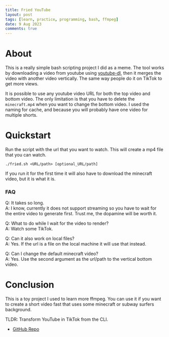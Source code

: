 ```yaml
---
title: Fried YouTube
layout: post
tags: [learn, practice, programming, bash, ffmpeg]
date: 9 Aug 2023
comments: true
---
```


# About

This is a really simple bash scripting project I did as a meme. The tool works
by downloading a video from youtube using
[youtube-dl](https://github.com/ytdl-org/youtube-dl), then it merges the video
with another video vertically. The same way people do it on TikTok to get more
views.

It is possible to use any youtube video URL for both the top video and bottom
video. The only limitation is that you have to delete the `minecraft.mp4` when
you want to change the bottom video. I used the naming for cache, and because
you will probably have one video for multiple shorts.

# Quickstart

Run the script with the url that you want to watch. This will create a mp4 file
that you can watch.

```console
./fried.sh <URL/path> [optional_URL/path]
```

If you run it for the first time it will also have to download the minecraft
video, but it is what it is.

### FAQ

Q: It takes so long.\
A: I know, currently it does not support streaming so you have to wait for the
entire video to generate first. Trust me, the dopamine will be worth it.

Q: What to do while I wait for the video to render?\
A: Watch some TikTok.

Q: Can it also work on local files?\
A: Yes. If the url is a file on the local machine it will use that instead.

Q: Can I change the default minecraft video?\
A: Yes. Use the second argument as the url/path to the vertical bottom video.

# Conclusion

This is a toy project I used to learn more ffmpeg. You can use it if you want
to create a short video fast that uses some minecraft or subway surfers
background.

TLDR: Transform YouTube in TikTok from the CLI.

- [GitHub Repo](https://github.com/alexjercan/fried-youtube-cli)
